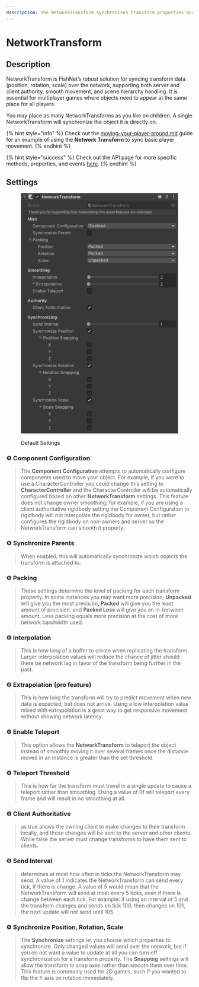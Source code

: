 ```yaml
---
description: The NetworkTransform synchronizes transform properties across the network.
---
```


# NetworkTransform

## Description <a href="#server-and-host" id="server-and-host"></a>

NetworkTransform is FishNet’s robust solution for syncing transform data (position, rotation, scale) over the network, supporting both server and client authority, smooth movement, and scene hierarchy handling. It is essential for multiplayer games where objects need to appear at the same place for all players.

You may place as many NetworkTransforms as you like on children. A single NetworkTransform will synchronize the object it is directly on.

{% hint style="info" %}
Check out the [moving-your-player-around.md](../../tutorials/getting-started/moving-your-player-around.md "mention") guide for an example of using the **Network Transform** to sync basic player movement.
{% endhint %}

{% hint style="success" %}
Check out the API page for more specific methods, properties, and events [here](https://firstgeargames.com/FishNet/api/api/FishNet.Component.Transforming.NetworkTransform.html).
{% endhint %}

## Settings <a href="#server-and-host" id="server-and-host"></a>

<div align="left"><figure><img src="../../.gitbook/assets/network-transform-expanded-component.png" alt=""><figcaption><p>Default Settings</p></figcaption></figure></div>

### :gear:  **Component Configuration**

> The **Component Configuration** attempts to automatically configure components used to move your object. For example, if you were to use a CharacterController you could change this setting to **CharacterController** and the CharacterController will be automatically configured based on other **NetworkTransform** settings. This feature does not change owner smoothing; for example, if you are using a client authoritative rigidbody setting the Component Configuration to rigidbody will not interpolate the rigidbody for owner, but rather configures the rigidbody on non-owners and server so the NetworkTransform can smooth it properly.

### :gear:  **Synchronize Parents**

> When enabled, this will automatically synchronize which objects the transform is attached to.

### :gear:  **Packing**

> These settings determine the level of packing for each transform property. In some instances you may want more precision; **Unpacked** will give you the most precisio&#x6E;**, Packed** will give you the least amount of precision, and **Packed Less** will give you an in-between amount. Less packing equals more precision at the cost of more network bandwidth used.

### :gear:  Interpolation

> This is how long of a buffer to create when replicating the transform. Larger interpolation values will reduce the chance of jitter should there be network lag in favor of the transform being further in the past.

### :gear:  **Extrapolation (pro feature)**

> This is how long the transform will try to predict movement when new data is expected, but does not arrive. Using a low interpolation value mixed with extrapolation is a great way to get responsive movement without showing network latency.

### :gear:  **Enable Teleport**

> This option allows the **NetworkTransform** to teleport the object instead of smoothly moving it over several frames once the distance moved in an instance is greater than the set threshold.

### :gear:  **Teleport Threshold**

> This is how far the transform must travel in a single update to cause a teleport rather than smoothing. Using a value of 0f will teleport every frame and will result in no smoothing at all.

### :gear:  **Client Authoritative**

> &#x20;as true allows the owning client to make changes to their transform locally, and those changes will be sent to the server and other clients. While false the server must change transforms to have them sent to clients.

### :gear:  **Send Interval**

> &#x20;determines at most how often in ticks the NetworkTransform may send. A value of 1 indicates the NetworkTransform can send every tick, if there is change. A value of 5 would mean that the NetworkTransform will send at most every 5 ticks, even if there is change between each tick. For example: if using an interval of 5 and the transform changes and sends on tick 100, then changes on 101, the next update will not send until 105.

### :gear:  **Synchronize Position, Rotation, Scale**

> The **Synchronize** settings let you choose which properties to synchronize. Only changed values will send over the network, but if you do not want a value to update at all you can turn off synchronization for a transform property. The **Snapping** settings will allow the transform to snap axes rather than smooth them over time. This feature is commonly used for 2D games, such if you wanted to flip the Y axis on rotation immediately.
